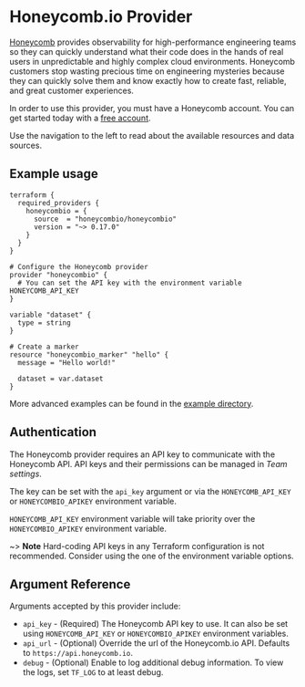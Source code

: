 # Honeycomb.io Provider

[Honeycomb](https://honeycomb.io) provides observability for high-performance engineering teams so they can quickly understand what their code does in the hands of real users in unpredictable and highly complex cloud environments.
Honeycomb customers stop wasting precious time on engineering mysteries because they can quickly solve them and know exactly how to create fast, reliable, and great customer experiences.

In order to use this provider, you must have a Honeycomb account. You can get started today with a [free account](http://ui.honeycomb.io/signup?&utm_source=terraform&utm_medium=partner&utm_campaign=signup&utm_keyword=&utm_content=free-product-signup).

Use the navigation to the left to read about the available resources and data sources.

## Example usage

```hcl
terraform {
  required_providers {
    honeycombio = {
      source  = "honeycombio/honeycombio"
      version = "~> 0.17.0"
    }
  }
}

# Configure the Honeycomb provider
provider "honeycombio" {
  # You can set the API key with the environment variable HONEYCOMB_API_KEY
}

variable "dataset" {
  type = string
}

# Create a marker
resource "honeycombio_marker" "hello" {
  message = "Hello world!"

  dataset = var.dataset
}
```

More advanced examples can be found in the [example directory](https://github.com/honeycombio/terraform-provider-honeycombio/tree/main/example).

## Authentication

The Honeycomb provider requires an API key to communicate with the Honeycomb API. API keys and their permissions can be managed in _Team settings_.

The key can be set with the `api_key` argument or via the `HONEYCOMB_API_KEY` or `HONEYCOMBIO_APIKEY` environment variable.

`HONEYCOMB_API_KEY` environment variable will take priority over the `HONEYCOMBIO_APIKEY` environment variable.

~> **Note** Hard-coding API keys in any Terraform configuration is not recommended. Consider using the one of the  environment variable options.

## Argument Reference

Arguments accepted by this provider include:

* `api_key` - (Required) The Honeycomb API key to use. It can also be set using `HONEYCOMB_API_KEY` or `HONEYCOMBIO_APIKEY` environment variables.
* `api_url` - (Optional) Override the url of the Honeycomb.io API. Defaults to `https://api.honeycomb.io`.
* `debug` - (Optional) Enable to log additional debug information. To view the logs, set `TF_LOG` to at least debug.
